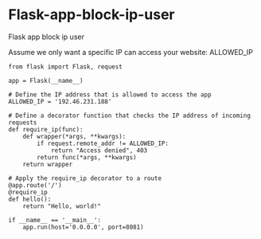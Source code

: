 # Flask-app-block-ip-user
Flask app block ip user

Assume we only want a specific IP can access your website: ALLOWED_IP

```
from flask import Flask, request

app = Flask(__name__)

# Define the IP address that is allowed to access the app
ALLOWED_IP = '192.46.231.188'

# Define a decorator function that checks the IP address of incoming requests
def require_ip(func):
    def wrapper(*args, **kwargs):
        if request.remote_addr != ALLOWED_IP:
            return "Access denied", 403
        return func(*args, **kwargs)
    return wrapper

# Apply the require_ip decorator to a route
@app.route('/')
@require_ip
def hello():
    return "Hello, world!"

if __name__ == '__main__':
    app.run(host='0.0.0.0', port=8081)
```
